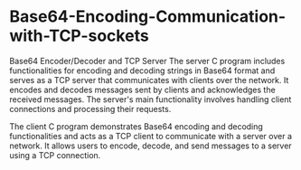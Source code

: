 # Base64-Encoding-Communication-with-TCP-sockets

Base64 Encoder/Decoder and TCP Server
The server C program includes functionalities for encoding and decoding strings in Base64 format and serves as a TCP server that communicates with clients over the network. It encodes and decodes messages sent by clients and acknowledges the received messages. The server's main functionality involves handling client connections and processing their requests.

The client C program demonstrates Base64 encoding and decoding functionalities and acts as a TCP client to communicate with a server over a network. It allows users to encode, decode, and send messages to a server using a TCP connection.
